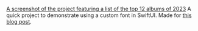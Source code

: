 [A screenshot of the project featuring a list of the top 12 albums of 2023](https://blog.amvolume.com/content/images/2024/04/custom.png)
A quick project to demonstrate using a custom font in SwiftUI. Made for [this blog post](https://blog.amvolume.com/66065fa5ea35864eaa24b366/).
